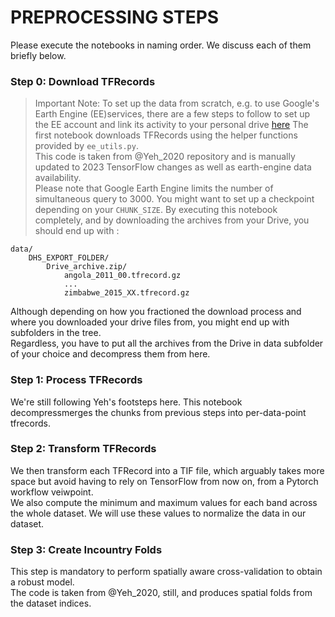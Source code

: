 # PREPROCESSING STEPS
Please execute the notebooks in naming order. We discuss each of them briefly below.
### Step 0: Download TFRecords
> Important Note: To set up the data from scratch, e.g. to use Google's Earth Engine (EE)services, there are a few steps to follow to set up the EE account and link its activity to your personal drive [here](ee_account_setting.md)
The first notebook downloads TFRecords using the helper functions provided by `ee_utils.py`.  
This code is taken from @Yeh_2020 repository and is manually updated to 2023 TensorFlow changes as well as earth-engine data availability.  
Please note that Google Earth Engine limits the number of simultaneous query to 3000. You might want to set up a checkpoint depending on your `CHUNK_SIZE`.
By executing this notebook completely, and by downloading the archives from your Drive, you should end up with : 
```
data/
    DHS_EXPORT_FOLDER/
        Drive_archive.zip/
            angola_2011_00.tfrecord.gz
            ...
            zimbabwe_2015_XX.tfrecord.gz   
```
Although depending on how you fractioned the download process and where you downloaded your drive files from, you might end up with subfolders in the tree.  
Regardless, you have to put all the archives from the Drive in data subfolder of your choice and decompress them from here.

### Step 1: Process TFRecords
We're still following Yeh's footsteps here. This notebook decompressmerges the chunks from previous steps into per-data-point tfrecords. 

### Step 2: Transform TFRecords
We then transform each TFRecord into a TIF file, which arguably takes more space but avoid having to rely on TensorFlow from now on, from a Pytorch workflow veiwpoint.  
We also compute the minimum and maximum values for each band across the whole dataset. We will use these values to normalize the data in our dataset.

### Step 3: Create Incountry Folds
This step is mandatory to perform spatially aware cross-validation to obtain a robust model.  
The code is taken from @Yeh_2020, still, and produces spatial folds from the dataset indices.

